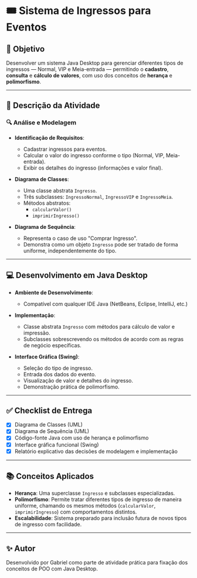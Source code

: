 # 🎟️ Sistema de Ingressos para Eventos

## 📌 Objetivo

Desenvolver um sistema Java Desktop para gerenciar diferentes tipos de ingressos — Normal, VIP e Meia-entrada — permitindo o **cadastro**, **consulta** e **cálculo de valores**, com uso dos conceitos de **herança** e **polimorfismo**.

---

## 📄 Descrição da Atividade

### 🔍 Análise e Modelagem

- **Identificação de Requisitos**:
  - Cadastrar ingressos para eventos.
  - Calcular o valor do ingresso conforme o tipo (Normal, VIP, Meia-entrada).
  - Exibir os detalhes do ingresso (informações e valor final).

- **Diagrama de Classes**:
  - Uma classe abstrata `Ingresso`.
  - Três subclasses: `IngressoNormal`, `IngressoVIP` e `IngressoMeia`.
  - Métodos abstratos:
    - `calcularValor()`
    - `imprimirIngresso()`

- **Diagrama de Sequência**:
  - Representa o caso de uso "Comprar Ingresso".
  - Demonstra como um objeto `Ingresso` pode ser tratado de forma uniforme, independentemente do tipo.

---

## 💻 Desenvolvimento em Java Desktop

- **Ambiente de Desenvolvimento**: 
  - Compatível com qualquer IDE Java (NetBeans, Eclipse, IntelliJ, etc.)

- **Implementação**:
  - Classe abstrata `Ingresso` com métodos para cálculo de valor e impressão.
  - Subclasses sobrescrevendo os métodos de acordo com as regras de negócio específicas.

- **Interface Gráfica (Swing)**:
  - Seleção do tipo de ingresso.
  - Entrada dos dados do evento.
  - Visualização de valor e detalhes do ingresso.
  - Demonstração prática de polimorfismo.

---

## ✅ Checklist de Entrega

- [x] Diagrama de Classes (UML)
- [x] Diagrama de Sequência (UML)
- [x] Código-fonte Java com uso de herança e polimorfismo
- [x] Interface gráfica funcional (Swing)
- [x] Relatório explicativo das decisões de modelagem e implementação

---

## 📚 Conceitos Aplicados

- **Herança**: Uma superclasse `Ingresso` e subclasses especializadas.
- **Polimorfismo**: Permite tratar diferentes tipos de ingresso de maneira uniforme, chamando os mesmos métodos (`calcularValor`, `imprimirIngresso`) com comportamentos distintos.
- **Escalabilidade**: Sistema preparado para inclusão futura de novos tipos de ingresso com facilidade.

---

## ✨ Autor

Desenvolvido por Gabriel como parte de atividade prática para fixação dos conceitos de POO com Java Desktop.
